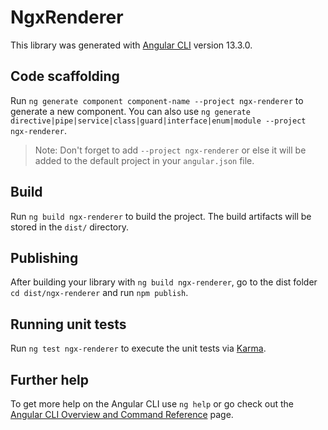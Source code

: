# NgxRenderer

This library was generated with [Angular CLI](https://github.com/angular/angular-cli) version 13.3.0.

## Code scaffolding

Run `ng generate component component-name --project ngx-renderer` to generate a new component. You can also use `ng generate directive|pipe|service|class|guard|interface|enum|module --project ngx-renderer`.
> Note: Don't forget to add `--project ngx-renderer` or else it will be added to the default project in your `angular.json` file. 

## Build

Run `ng build ngx-renderer` to build the project. The build artifacts will be stored in the `dist/` directory.

## Publishing

After building your library with `ng build ngx-renderer`, go to the dist folder `cd dist/ngx-renderer` and run `npm publish`.

## Running unit tests

Run `ng test ngx-renderer` to execute the unit tests via [Karma](https://karma-runner.github.io).

## Further help

To get more help on the Angular CLI use `ng help` or go check out the [Angular CLI Overview and Command Reference](https://angular.io/cli) page.
